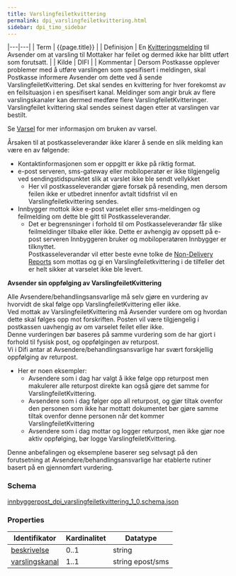 ```yaml
---
title: Varslingfeiletkvittering
permalink: dpi_varslingfeiletkvittering.html
sidebar: dpi_timo_sidebar
---
```


<!-- ![](/images/dpi/underarbeide.png) -->

|---|---|
| Term          | {{page.title}} |
| Definisjon    | En [Kvitteringsmelding](dpi_kvitteringer.html) til Avsender om at varsling til Mottaker har feilet og dermed ikke har blitt utført som forutsatt. |
| Kilde         | DIFI |
| Kommentar     | Dersom Postkasse opplever problemer med å utføre varslingen som spesifisert i meldingen, skal Postkasse informere Avsender om dette ved å sende VarslingfeiletKvittering. Det skal sendes en kvittering for hver forekomst av en feilsituasjon i en spesifisert kanal. Meldinger som angir bruk av flere varslingskanaler kan dermed medføre flere VarslingfeiletKvitteringer. Varslingfeilet kvittering skal sendes seinest dagen etter at varslingen var bestilt. 

Se [Varsel](sdp_varsler.html) for mer informasjon om bruken av varsel.

Årsaken til at postkasseleverandør ikke klarer å sende en slik melding
kan være en av følgende:

  - Kontaktinformasjonen som er oppgitt er ikke på riktig format.
  - e-post serveren, sms-gateway eller mobiloperatør er ikke
    tilgjengelig ved sendingstidspunktet slik at varslet ikke ble sendt
    vellykket
      - Her vil postkasseleverandør gjøre forsøk på resending, men
        dersom feilen ikke er utbedret innenfor avtalt tidsfrist vil en
        Varslingfeiletkvittering sendes.
  - Innbygger mottok ikke e-post varselet eller sms-meldingen og
    feilmelding om dette ble gitt til Postkasseleverandør.
      - Det er begrensninger i forhold til om Postkasseleverandør får
        slike feilmeldinger tilbake eller ikke. Dette er avhengig av
        oppsett på e-post serveren Innbyggeren bruker og mobiloperatøren
        Innbygger er tilknyttet.  
        Postkasseleverandør vil etter beste evne tolke de [Non-Delivery
        Reports](http://en.wikipedia.org/wiki/Bounce_message) som mottas
        og gi en Varslingfeiletkvittering i de tilfeller det er helt
        sikker at varselet ikke ble levert.

**Avsender sin oppfølging av VarslingfeiletKvittering**

Alle Avsendere/behandlingsansvarlige må selv gjøre en vurdering av
hvorvidt de skal følge opp VarslingfeiletKvittering eller ikke.  
Ved mottak av VarslingfeiletKvittering må Avsender vurdere om og hvordan
dette skal følges opp mot forskriften. Posten vil være tilgjengelig i
postkassen uavhengig av om varselet feilet eller ikke.  
Denne vurderingen bør baseres på samme vurdering som de har gjort i
forhold til fysisk post, og oppfølgingen av returpost.  
Vi i Difi antar at Avsendere/behandlingsansvarlige har svært forskjellig
oppfølging av returpost.

  - Her er noen eksempler:
      - Avsendere som i dag har valgt å ikke følge opp returpost men
        makulerer alle returpost direkte kan også gjøre det samme for
        VarslingfeiletKvittering.
      - Avsendere som i dag følger opp all returpost, og gjør tiltak
        ovenfor den personen som ikke har mottatt dokumentet bør gjøre
        samme tiltak ovenfor denne personen når det kommer
        VarslingfeiletKvittering
      - Avsendere som i dag mottar og logger returpost, men ikke gjør
        noe aktiv oppfølging, bør logge VarslingfeiletKvittering.

Denne anbefalingen og eksemplene baserer seg selvsagt på den
forutsetning at Avsendere/behandlingsansvarlige har etablerte rutiner
basert på en gjennomført vurdering.

### Schema
[innbyggerpost_dpi_varslingfeiletkvittering_1_0.schema.json](schemas/dpi/innbyggerpost_dpi_varslingfeiletkvittering_1_0.schema.json)


### Properties

| Identifikator | Kardinalitet | Datatype |
| --- | --- | --- |
| [beskrivelse](beskrivelse.html) | 0..1 | string |
| [varslingskanal](varslingskanal.html) | 1..1 | string epost/sms |
